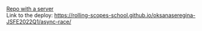 [Repo with a server](https://github.com/mikhama/async-race-api "It is necessary to clone and maintain the server")    
Link to the deploy: https://rolling-scopes-school.github.io/oksanaseregina-JSFE2022Q1/async-race/
